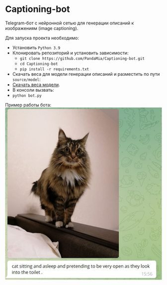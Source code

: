# Captioning-bot

Telegram-бот с нейронной сетью для генерации описаний к изображениям (image captioning).  

Для запуска проекта необходимо:
* Установить ```Python 3.9```
* Клонировать репозиторий и установить зависимости:
  * ```git clone https://github.com/PandaMia/Captioning-bot.git```
  * ```cd Captioning-bot```
  * ```pip install -r requirements.txt```
* Скачать веса для модели генерации описаний и разместить по пути ```source/model```:  
 * [Скачать веса модели](https://drive.google.com/file/d/1XQiRc67_tngFnuIqjLLQYzKW8MGBexCI/view?usp=sharing).
* В консоли вызвать:  
 * ```python bot.py```

Пример работы бота:  
![ss](/source/data/example.jpg)
